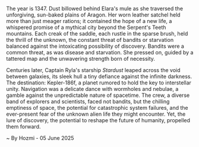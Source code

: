 
The year is 1347.  Dust billowed behind Elara's mule as she traversed the unforgiving, sun-baked plains of Aragon.  Her worn leather satchel held more than just meager rations; it contained the hope of a new life, a whispered promise of a mythical city beyond the Serpent's Teeth mountains.  Each creak of the saddle, each rustle in the sparse brush, held the thrill of the unknown, the constant threat of bandits or starvation balanced against the intoxicating possibility of discovery.  Bandits were a common threat, as was disease and starvation.  She pressed on, guided by a tattered map and the unwavering strength born of necessity.

Centuries later, Captain Ryla's starship *Stardust* leaped across the void between galaxies, its sleek hull a tiny defiance against the infinite darkness.  The destination: Kepler-186f, a planet rumored to hold the key to interstellar unity.  Navigation was a delicate dance with wormholes and nebulae, a gamble against the unpredictable nature of spacetime.  The crew, a diverse band of explorers and scientists, faced not bandits, but the chilling emptiness of space, the potential for catastrophic system failures, and the ever-present fear of the unknown alien life they might encounter. Yet, the lure of discovery, the potential to reshape the future of humanity, propelled them forward.

~ By Hozmi - 05 June 2025
